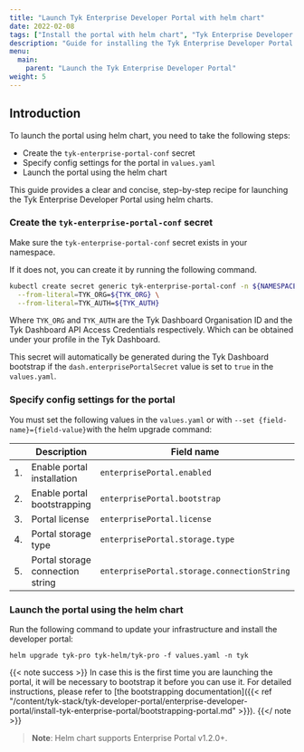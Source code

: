 ```yaml
---
title: "Launch Tyk Enterprise Developer Portal with helm chart"
date: 2022-02-08
tags: ["Install the portal with helm chart", "Tyk Enterprise Developer Portal"]
description: "Guide for installing the Tyk Enterprise Developer Portal using helm"
menu:
  main:
    parent: "Launch the Tyk Enterprise Developer Portal"
weight: 5
---
```


## Introduction
To launch the portal using helm chart, you need to take the following steps:
- Create the `tyk-enterprise-portal-conf` secret
- Specify config settings for the portal in `values.yaml`
- Launch the portal using the helm chart

This guide provides a clear and concise, step-by-step recipe for launching the Tyk Enterprise Developer Portal using helm charts.

### Create the `tyk-enterprise-portal-conf` secret  
Make sure the `tyk-enterprise-portal-conf` secret exists in your namespace.

If it does not, you can create it by running the following command. 

```bash
kubectl create secret generic tyk-enterprise-portal-conf -n ${NAMESPACE} \
  --from-literal=TYK_ORG=${TYK_ORG} \
  --from-literal=TYK_AUTH=${TYK_AUTH}
```

Where `TYK_ORG` and `TYK_AUTH` are the Tyk Dashboard Organisation ID and the Tyk Dashboard API Access Credentials respectively. Which can be obtained under your profile in the Tyk Dashboard. 

This secret will automatically be generated during the Tyk Dashboard bootstrap if the `dash.enterprisePortalSecret` value is set to `true` in the `values.yaml`.

### Specify config settings for the portal
You must set the following values in the `values.yaml` or with `--set {field-name}={field-value}`with the helm upgrade command:

|  | Description                      | Field name                                 |
|--|----------------------------------|--------------------------------------------|
|1.| Enable portal installation       | `enterprisePortal.enabled`                 |
|2.| Enable portal bootstrapping      | `enterprisePortal.bootstrap`               |
|3.| Portal license                   | `enterprisePortal.license`                 |
|4.| Portal storage type              | `enterprisePortal.storage.type`            |
|5.| Portal storage connection string | `enterprisePortal.storage.connectionString`|

### Launch the portal using the helm chart
Run the following command to update your infrastructure and install the developer portal:
```shell
helm upgrade tyk-pro tyk-helm/tyk-pro -f values.yaml -n tyk
```

{{< note success >}}
In case this is the first time you are launching the portal, it will be necessary to bootstrap it before you can use it. For detailed instructions, please refer to [the bootstrapping documentation]({{< ref "/content/tyk-stack/tyk-developer-portal/enterprise-developer-portal/install-tyk-enterprise-portal/bootstrapping-portal.md" >}}).
{{</ note >}}

>**Note**: Helm chart supports Enterprise Portal v1.2.0+.